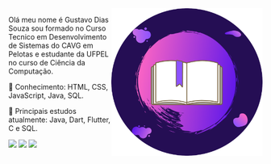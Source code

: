 <img width="300px" align="right" src="https://github.com/GustavoDiasSouza/GustavoDiasSouza/blob/main/Img/FundoRead.png" />
<p>
 Olá meu nome é Gustavo Dias Souza sou formado no Curso Tecnico em Desenvolvimento de Sistemas do CAVG em Pelotas e estudante da UFPEL no curso de Ciência da Computação.
</p>

<p align="left">
🚀 Conhecimento: HTML, CSS, JavaScript, Java, SQL.
</p>

<p align="left">
💼 Principais estudos atualmente: Java, Dart, Flutter, C e SQL.
</p>

<p align="left">
<a href="https://www.instagram.com/gustavosouza21_/" alt="Instagram">
<img src="https://img.shields.io/badge/-Instagram-DF0174?style=for-the-badge&logo=instagram&logoColor=white&link=https://www.facebook.com/gustavo.souza.ds"/></a>

<a href="https://www.facebook.com/gustavo.souza.ds" alt="Facebook">
<img src="https://img.shields.io/badge/-Facebook-3b5998?style=for-the-badge&logo=facebook&logoColor=white&link=https://www.instagram.com/gustavosouza21_/"/></a>

<a href="https://www.linkedin.com/in/gustavo-dias-souza-214449200/">
<img  src="https://camo.githubusercontent.com/c00f87aeebbec37f3ee0857cc4c20b21fefde8a96caf4744383ebfe44a47fe3f/68747470733a2f2f696d672e736869656c64732e696f2f62616467652f2d4c696e6b6564496e2d2532333030373742353f7374796c653d666f722d7468652d6261646765266c6f676f3d6c696e6b6564696e266c6f676f436f6c6f723d7768697465"/></a>
</p>  


